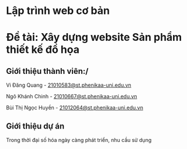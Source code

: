 # Lập trình web cơ bản

# **Đề tài: Xây dựng website Sản phẩm thiết kế đồ họa**

## Giới thiệu thành viên:/

Vi Đăng Quang - 21010583@st.phenikaa-uni.edu.vn

Ngô Khánh Chinh - 21010667@st.phenikaa-uni.edu.vn

Bùi Thị Ngọc Huyền - 21012064@st.phenikaa-uni.edu.vn

## **Giới thiệu dự án**

Trong thời đại số hóa ngày càng phát triển, nhu cầu sử dụng 
